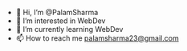 - 👋 Hi, I’m @PalamSharma
- 👀 I’m interested in WebDev
- 🌱 I’m currently learning WebDev
- 📫 How to reach me palamsharma23@gmail.com

<!---
PalamSharma/PalamSharma is a ✨ special ✨ repository because its `README.md` (this file) appears on your GitHub profile.
You can click the Preview link to take a look at your changes.
--->
